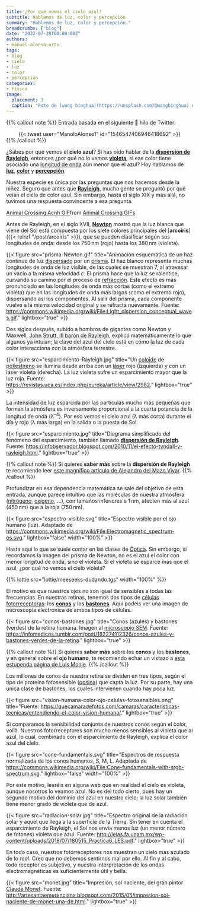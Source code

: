 ```yaml
---
title: ¿Por qué vemos el cielo azul?
subtitle: Hablemos de luz, color y percepción
summary: "Hablemos de luz, color y percepción."
breadcrumbs: ["blog"]
date: "2022-07-28T00:00:00Z"
authors:
- manuel-alonso-orts
tags:
- blog
- cielo
- luz
- color
- percepción
categories:
- Física
image:
  placement: 3
  caption: "Foto de [wang binghua](https://unsplash.com/@wangbinghua) en [Unsplash](https://unsplash.com)"  
---
```


{{% callout note %}}
Entrada basada en el siguiente 🧵 hilo de Twitter:
<div align="center">
{{< tweet user="ManoloAlonso1" id="1546547406946418692" >}}
</div>
{{% /callout %}}

¿Sabes por qué vemos el **cielo azul**? Si has oído hablar de la [**dispersión de Rayleigh**](https://es.wikipedia.org/wiki/Dispersión_de_Rayleigh), entonces ¿por qué no lo vemos [**violeta**](https://es.wikipedia.org/wiki/Violeta_(color)), si ese color tiene asociado una [longitud de onda](https://es.wikipedia.org/wiki/Longitud_de_onda) aún menor que el azul? Hoy hablamos de [**luz**](https://es.wikipedia.org/wiki/Luz), [**color**](https://es.wikipedia.org/wiki/Color) y [**percepción**](https://es.wikipedia.org/wiki/Percepción).

Nuestra especie es única por las preguntas que nos hacemos desde la niñez. Seguro que antes que [**Rayleigh**](https://es.wikipedia.org/wiki/Lord_Rayleigh), mucha gente se preguntó por qué veían el cielo de color azul. Sin embargo, hasta el siglo XIX y más allá, no tuvimos una respuesta convincente a esa pregunta.

<div class="tenor-gif-embed" data-postid="21042271" data-share-method="host" data-aspect-ratio="1.82857" data-width="100%"><a href="https://tenor.com/view/animal-crossing-acnh-night-sky-sky-stars-gif-21042271">Animal Crossing Acnh GIF</a>from <a href="https://tenor.com/search/animal+crossing-gifs">Animal Crossing GIFs</a></div> <script type="text/javascript" async src="https://tenor.com/embed.js"></script>

Antes de Rayleigh, en el siglo XVII, [**Newton**](https://es.wikipedia.org/wiki/Isaac_Newton) mostró que la luz blanca que viene del Sol está compuesta por los siete colores principales del [**arcoíris**]({{< relref "/post/arcoiris" >}}), que se pueden clasificar según sus longitudes de onda: desde los 750&thinsp;nm (rojo) hasta los 380&thinsp;nm (violeta).

{{< figure src="prisma-Newton.gif" title="Animación esquemática de un haz continuo de luz [dispersado](https://es.wikipedia.org/wiki/Dispersión_refractiva) por un [prisma](https://es.wikipedia.org/wiki/Prisma_(óptica)). El haz blanco representa muchas longitudes de onda de luz visible, de las cuales se muestran 7, al atravesar un vacío a la misma velocidad *c*. El prisma hace que la luz se ralentice, curvando su camino por el proceso de [refracción](https://es.wikipedia.org/wiki/Refracción). Este efecto es más pronunciado en las longitudes de onda más cortas (como el extremo violeta) que en las longitudes de onda más largas (como el extremo rojo), dispersando así los componentes. Al salir del prisma, cada componente vuelve a la misma velocidad original y se refracta nuevamente. Fuente: https://commons.wikimedia.org/wiki/File:Light_dispersion_conceptual_waves.gif." lightbox="true" >}}

Dos siglos después, subido a hombros de gigantes como Newton y Maxwell, [John Strutt, III barón de Rayleigh](https://es.wikipedia.org/wiki/Lord_Rayleigh), explicó matemáticamente lo que algunos ya intuían; la clave del azul del cielo está en cómo la luz de cada color interacciona con la atmósfera terrestre.

{{< figure src="esparcimiento-Rayleigh.jpg" title="Un [coloide](https://es.wikipedia.org/wiki/Coloide) de [poliestireno](https://es.wikipedia.org/wiki/Poliestireno) se ilumina desde arriba con un [láser](https://es.wikipedia.org/wiki/Láser) rojo (izquierda) y con un láser violeta (derecha). La luz violeta sufre un esparcimiento mayor que la luz roja. Fuente: https://revistas.uca.es/index.php/eureka/article/view/2982." lightbox="true" >}}

La intensidad de luz esparcida por las partículas mucho más pequeñas que forman la atmósfera es inversamente proporcional a la cuarta potencia de la longitud de onda (λ<sup>–4</sup>). Por eso vemos el cielo azul (λ más corta) durante el día y rojo (λ más larga) en la salida o la puesta de Sol.

{{< figure src="esparcimiento.jpg" title="Diagrama simplificado del fenómeno del esparcimiento, también llamado [**dispersión de Rayleigh**](https://es.wikipedia.org/wiki/Dispersión_de_Rayleigh). Fuente: https://infobservador.blogspot.com/2010/11/el-efecto-tyndall-y-rayleigh.html." lightbox="true" >}}

{{% callout note %}}
Si quieres **saber más** sobre la **dispersión de Rayleigh** te recomiendo leer [este magnífico artículo de Alejandro del Mazo Vivar](https://revistas.uca.es/index.php/eureka/article/view/2982/2748).
{{% /callout %}}

Profundizar en esa dependencia matemática se sale del objetivo de esta entrada, aunque parece intuitivo que las moléculas de nuestra atmósfera ([nitrógeno](https://es.wikipedia.org/wiki/Nitrógeno), [oxígeno](https://es.wikipedia.org/wiki/Ox%C3%ADgeno), ...), con tamaños inferiores a 1&thinsp;nm, afecten más al azul (450&thinsp;nm) que a la roja (750&thinsp;nm).

{{< figure src="espectro-visible.svg" title="Espectro visible por el ojo humano (luz). Adaptado de https://commons.wikimedia.org/wiki/File:Electromagnetic_spectrum-es.svg." lightbox="false" width="100%" >}}

Hasta aquí lo que se suele contar en las clases de [Óptica](https://es.wikipedia.org/wiki/Óptica). Sin embargo, si recordamos la imagen del prisma de Newton, no es el azul el color con menor longitud de onda, sino el violeta. Si el violeta se esparce más que el azul, ¿por qué no vemos el cielo violeta?

{{% lottie src="lottie/meeseeks-dudando.tgs" width="100%" %}}

El motivo es que nuestros ojos no son igual de sensibles a todas las frecuencias. En nuestras retinas, tenemos dos tipos de [células fotorreceptoras](https://es.wikipedia.org/wiki/Fotorreceptor): los [**conos**](https://es.wikipedia.org/wiki/Cono_(célula)) y los [**bastones**](https://es.wikipedia.org/wiki/Bastón_(célula)). Aquí podéis ver una imagen de microscopía electrónica de ambos tipos de células.

{{< figure src="conos-bastones.jpg" title="Conos (azules) y bastones (verdes) de la retina humana. Imagen al [microscopio SEM](https://es.wikipedia.org/wiki/Microscopio_electrónico_de_barrido). Fuente: https://infomedicos.tumblr.com/post/182274112326/conos-azules-y-bastones-verdes-de-la-retina." lightbox="true" >}}

{{% callout note %}}
Si quieres **saber más** sobre los **conos** y los **bastones**, y en general sobre el **ojo humano**, te recomiendo echar un vistazo a [esta estupenda página de Luis Monje](https://www.luismonje.com/curiosidades-del-ojo-humano-i/).
{{% /callout %}}

Los millones de conos de nuestra retina se dividen en tres tipos, según el tipo de proteína fotosensible ([opsina](https://es.wikipedia.org/wiki/Opsina)) que capta la luz. Por su parte, hay una única clase de bastones, los cuales intervienen cuando hay poca luz.

{{< figure src="vision-humana-color-ojo-celulas-fotosensibles.png" title="Fuente: https://quecamaradefotos.com/camaras/caracteristicas-tecnicas/entendiendo-el-color-vision-humana/." lightbox="true" >}}

Si comparamos la sensibilidad conjunta de nuestros conos según el color, voilà. Nuestros fotorreceptores son mucho menos sensibles al violeta que al azul, lo cual, combinado con el esparcimiento de Rayleigh, explica el color azul del cielo.

{{< figure src="cone-fundamentals.svg" title="Espectros de respuesta normalizada de los conos humanos, S, M, L. Adaptada de https://commons.wikimedia.org/wiki/File:Cone-fundamentals-with-srgb-spectrum.svg." lightbox="false" width="100%" >}}

Por este motivo, leeréis en alguna web que en realidad el cielo es violeta, aunque nosotros lo veamos azul. No es del todo cierto, pues hay un segundo motivo del dominio del azul en nuestro cielo; la luz solar también tiene menor grado de violeta que de azul.

{{< figure src="radiacion-solar.jpg" title="Espectro original de la radiación solar y aquel que llega a la superficie de la Tierra. Sin tener en cuenta el esparcimiento de Rayleigh, el Sol nos envía menos luz (un menor número de fotones) violeta que azul. Fuente: http://leias.fa.unam.mx/wp-content/uploads/2018/07/180515_Practica6_LES.pdf." lightbox="true" >}}

En todo caso, nuestros fotorreceptores nos muestran un cielo más azulado de lo *real*. Creo que no debemos sentirnos mal por ello. Al fin y al cabo, todo receptor es subjetivo, y nuestra interpretación de las ondas electromagnéticas es suficientemente útil y bella.

{{< figure src="monet.jpg" title="Impresión, sol naciente, del gran pintor [Claude Monet](https://es.wikipedia.org/wiki/Claude_Monet). Fuente: http://artesantaemerenciana.blogspot.com/2015/05/impresion-sol-naciente-de-monet-una-de.html." lightbox="true" >}}


